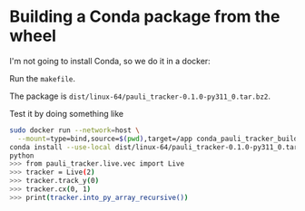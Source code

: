 # Building a Conda package from the wheel

I'm not going to install Conda, so we do it in a docker:

Run the `makefile`.

The package is `dist/linux-64/pauli_tracker-0.1.0-py311_0.tar.bz2`.

Test it by doing something like
```bash
sudo docker run --network=host \
  --mount=type=bind,source=$(pwd),target=/app conda_pauli_tracker_build:latest
conda install --use-local dist/linux-64/pauli_tracker-0.1.0-py311_0.tar.bz2
python
>>> from pauli_tracker.live.vec import Live
>>> tracker = Live(2)
>>> tracker.track_y(0)
>>> tracker.cx(0, 1)
>>> print(tracker.into_py_array_recursive())
```
